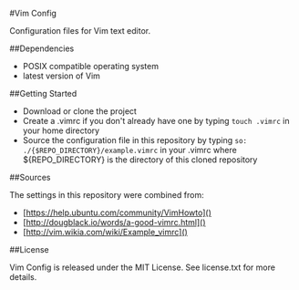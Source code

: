 #Vim Config

Configuration files for Vim text editor.

##Dependencies

* POSIX compatible operating system
* latest version of Vim

##Getting Started

* Download or clone the project
* Create a .vimrc if you don't already have one by typing `touch .vimrc` in your home directory
* Source the configuration file in this repository by typing `so: ./{$REPO_DIRECTORY}/example.vimrc` in your .vimrc where ${REPO_DIRECTORY} is the directory of this cloned repository

##Sources

The settings in this repository were combined from:

* [https://help.ubuntu.com/community/VimHowto]()
* [http://dougblack.io/words/a-good-vimrc.html]()
* [http://vim.wikia.com/wiki/Example_vimrc]()

##License

Vim Config is released under the MIT License. See license.txt for more details.